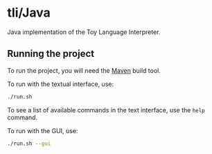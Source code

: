 # tli/Java

Java implementation of the Toy Language Interpreter.

## Running the project

To run the project, you will need the [Maven](https://maven.apache.org/) build tool.

To run with the textual interface, use:

```sh
./run.sh
```

To see a list of available commands in the text interface, use the `help` command.

To run with the GUI, use:

```sh
./run.sh --gui
```
